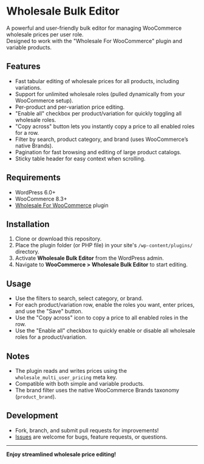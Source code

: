 # Wholesale Bulk Editor

A powerful and user-friendly bulk editor for managing WooCommerce wholesale prices per user role.  
Designed to work with the "Wholesale For WooCommerce" plugin and variable products.

## Features

- Fast tabular editing of wholesale prices for all products, including variations.
- Support for unlimited wholesale roles (pulled dynamically from your WooCommerce setup).
- Per-product and per-variation price editing.
- "Enable all" checkbox per product/variation for quickly toggling all wholesale roles.
- "Copy across" button lets you instantly copy a price to all enabled roles for a row.
- Filter by search, product category, and brand (uses WooCommerce’s native Brands).
- Pagination for fast browsing and editing of large product catalogs.
- Sticky table header for easy context when scrolling.

## Requirements

- WordPress 6.0+  
- WooCommerce 8.3+  
- [Wholesale For WooCommerce](https://woocommerce.com/products/wholesale-for-woocommerce/) plugin

## Installation

1. Clone or download this repository.
2. Place the plugin folder (or PHP file) in your site's `/wp-content/plugins/` directory.
3. Activate **Wholesale Bulk Editor** from the WordPress admin.
4. Navigate to **WooCommerce > Wholesale Bulk Editor** to start editing.

## Usage

- Use the filters to search, select category, or brand.
- For each product/variation row, enable the roles you want, enter prices, and use the "Save" button.
- Use the "Copy across" icon to copy a price to all enabled roles in the row.
- Use the "Enable all" checkbox to quickly enable or disable all wholesale roles for a product/variation.

## Notes

- The plugin reads and writes prices using the `wholesale_multi_user_pricing` meta key.
- Compatible with both simple and variable products.
- The brand filter uses the native WooCommerce Brands taxonomy (`product_brand`).

## Development

- Fork, branch, and submit pull requests for improvements!
- [Issues](https://github.com/pavlosb/Wholesale-Bulk-Editor/issues) are welcome for bugs, feature requests, or questions.

---

**Enjoy streamlined wholesale price editing!**
